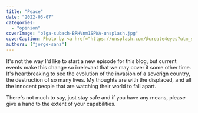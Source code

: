 ```yaml
---
title: "Peace"
date: "2022-03-07"
categories:
  - "opinion"
coverImage: "olga-subach-BRHVnm1SPWA-unsplash.jpg"
coverCaption: Photo by <a href="https://unsplash.com/@create4eyes?utm_source=unsplash&utm_medium=referral&utm_content=creditCopyText">Olga Subach</a> on <a href="https://unsplash.com/s/photos/ukraine?utm_source=unsplash&utm_medium=referral&utm_content=creditCopyText">Unsplash</a>
authors: ["jorge-sanz"]
---
```


It's not the way I'd like to start a new episode for this blog, but current events make this change so irrelevant that we may cover it some other time. It's heartbreaking to see the evolution of the invasion of a soverign country, the destruction of so many lives. My thoughts are with the displaced, and all the innocent people that are watching their world to fall apart.

There's not much to say, just stay safe and if you have any means, please give a hand to the extent of your capabilities.
